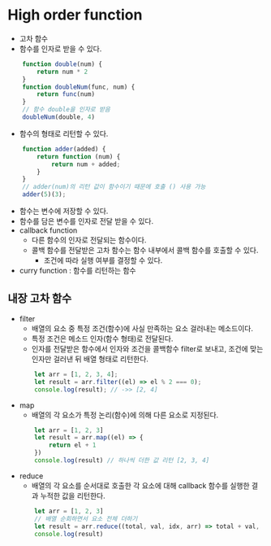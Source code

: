 # High order function

* 고차 함수
* 함수를 인자로 받을 수 있다.
``` javascript
    function double(num) {
        return num * 2
    }
    function doubleNum(func, num) {
        return func(num)
    }
    // 함수 double을 인자로 받음
    doubleNum(double, 4)
```
* 함수의 형태로 리턴할 수 있다.
``` javascript
    function adder(added) {
        return function (num) {
            return num + added;
        }
    }
    // adder(num)의 리턴 값이 함수이기 때문에 호출 () 사용 가능
    adder(5)(3);
```
* 함수는 변수에 저장할 수 있다.
* 함수를 담은 변수를 인자로 전달 받을 수 있다.
* callback function
  * 다른 함수의 인자로 전달되는 함수이다.
  * 콜백 함수를 전달받은 고차 함수는 함수 내부에서 콜백 함수를 호출할 수 있다.
    * 조건에 따라 실행 여부를 결정할 수 있다.
* curry function : 함수를 리턴하는 함수

## 내장 고차 함수

* filter
  * 배열의 요소 중 특정 조건(함수)에 사실 만족하는 요소 걸러내는 메소드이다.
  * 특정 조건은 메소드 인자(함수 형태)로 전달된다.
  * 인자를 전달받은 함수에서 인자와 조건을 콜백함수 filter로 보내고, 조건에 맞는 인자만 걸러낸 뒤 배열 형태로 리턴한다.
  ``` javascript
      let arr = [1, 2, 3, 4];
      let result = arr.filter((el) => el % 2 === 0);
      console.log(result); // ->> [2, 4]
  ```
* map
  * 배열의 각 요소가 특정 논리(함수)에 의해 다른 요소로 지정된다.
  ``` javascript
      let arr = [1, 2, 3]
      let result = arr.map((el) => {
          return el + 1
      })
      console.log(result) // 하나씩 더한 값 리턴 [2, 3, 4]
  ```
* reduce
  * 배열의 각 요소를 순서대로 호출한 각 요소에 대해 callback 함수를 실행한 결과 누적한 값을 리턴한다.
  ``` javascript
      let arr = [1, 2, 3]
      // 배열 순회하면서 요소 전체 더하기
      let result = arr.reduce((total, val, idx, arr) => total + val, 0)
      console.log(result)
  ``` 